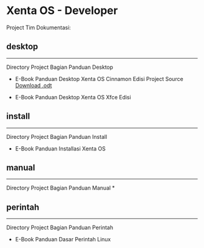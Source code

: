 # Xenta OS - Developer
Project Tim Dokumentasi:

## desktop
---
Directory Project Bagian Panduan Desktop
 * E-Book Panduan Desktop Xenta OS Cinnamon Edisi
   Project Source [Download .odt](../blob/master/e-book/desktop/E-Book%20Panduan%20Desktop%20Xenta%20OS%20Cinnamon%20Edisi.odt)

 * E-Book Panduan Desktop Xenta OS Xfce Edisi

## install
---
Directory Project Bagian Panduan Install
 * E-Book Panduan Installasi Xenta OS

## manual
---
Directory Project Bagian Panduan Manual
 * 

## perintah
---
Directory Project Bagian Panduan Perintah
 * E-Book Panduan Dasar Perintah Linux
